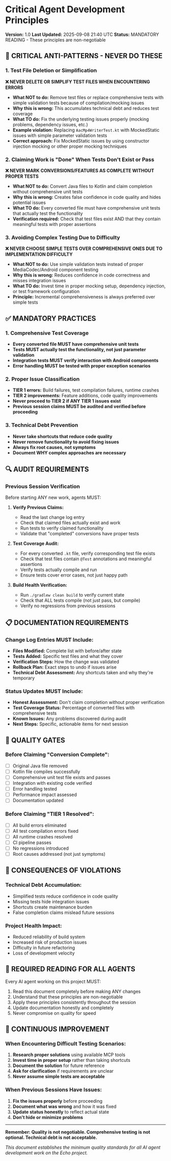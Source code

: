 # Critical Agent Development Principles

**Version:** 1.0
**Last Updated:** 2025-09-08 21:40 UTC
**Status:** MANDATORY READING - These principles are non-negotiable

## 🚨 CRITICAL ANTI-PATTERNS - NEVER DO THESE

### 1. Test File Deletion or Simplification
**❌ NEVER DELETE OR SIMPLIFY TEST FILES WHEN ENCOUNTERING ERRORS**

- **What NOT to do:** Remove test files or replace comprehensive tests with simple validation tests because of compilation/mocking issues
- **Why this is wrong:** This accumulates technical debt and reduces test coverage
- **What TO do:** Fix the underlying testing issues properly (mocking problems, dependency issues, etc.)
- **Example violation:** Replacing `AacMp4WriterTest.kt` with MockedStatic issues with simple parameter validation tests
- **Correct approach:** Fix MockedStatic issues by using constructor injection mocking or other proper mocking techniques

### 2. Claiming Work is "Done" When Tests Don't Exist or Pass
**❌ NEVER MARK CONVERSIONS/FEATURES AS COMPLETE WITHOUT PROPER TESTS**

- **What NOT to do:** Convert Java files to Kotlin and claim completion without comprehensive unit tests
- **Why this is wrong:** Creates false confidence in code quality and hides potential issues
- **What TO do:** Every converted file must have comprehensive unit tests that actually test the functionality
- **Verification required:** Check that test files exist AND that they contain meaningful tests with proper assertions

### 3. Avoiding Complex Testing Due to Difficulty
**❌ NEVER CHOOSE SIMPLE TESTS OVER COMPREHENSIVE ONES DUE TO IMPLEMENTATION DIFFICULTY**

- **What NOT to do:** Use simple validation tests instead of proper MediaCodec/Android component testing
- **Why this is wrong:** Reduces confidence in code correctness and misses integration issues
- **What TO do:** Invest time in proper mocking setup, dependency injection, or test framework configuration
- **Principle:** Incremental comprehensiveness is always preferred over simple tests

## ✅ MANDATORY PRACTICES

### 1. Comprehensive Test Coverage
- **Every converted file MUST have comprehensive unit tests**
- **Tests MUST actually test the functionality, not just parameter validation**
- **Integration tests MUST verify interaction with Android components**
- **Error handling MUST be tested with proper exception scenarios**

### 2. Proper Issue Classification
- **TIER 1 errors:** Build failures, test compilation failures, runtime crashes
- **TIER 2 improvements:** Feature additions, code quality improvements
- **Never proceed to TIER 2 if ANY TIER 1 issues exist**
- **Previous session claims MUST be audited and verified before proceeding**

### 3. Technical Debt Prevention
- **Never take shortcuts that reduce code quality**
- **Never remove functionality to avoid fixing issues**
- **Always fix root causes, not symptoms**
- **Document WHY complex approaches are necessary**

## 🔍 AUDIT REQUIREMENTS

### Previous Session Verification
Before starting ANY new work, agents MUST:

1. **Verify Previous Claims:**
   - Read the last change log entry
   - Check that claimed files actually exist and work
   - Run tests to verify claimed functionality
   - Validate that "completed" conversions have proper tests

2. **Test Coverage Audit:**
   - For every converted `.kt` file, verify corresponding test file exists
   - Check that test files contain `@Test` annotations and meaningful assertions
   - Verify tests actually compile and run
   - Ensure tests cover error cases, not just happy path

3. **Build Health Verification:**
   - Run `./gradlew clean build` to verify current state
   - Check that ALL tests compile (not just pass, but compile)
   - Verify no regressions from previous sessions

## 📋 DOCUMENTATION REQUIREMENTS

### Change Log Entries MUST Include:
- **Files Modified:** Complete list with before/after state
- **Tests Added:** Specific test files and what they cover
- **Verification Steps:** How the change was validated
- **Rollback Plan:** Exact steps to undo if issues arise
- **Technical Debt Assessment:** Any shortcuts taken and why they're temporary

### Status Updates MUST Include:
- **Honest Assessment:** Don't claim completion without proper verification
- **Test Coverage Status:** Percentage of converted files with comprehensive tests
- **Known Issues:** Any problems discovered during audit
- **Next Steps:** Specific, actionable items for next session

## 🎯 QUALITY GATES

### Before Claiming "Conversion Complete":
- [ ] Original Java file removed
- [ ] Kotlin file compiles successfully
- [ ] Comprehensive unit test file exists and passes
- [ ] Integration with existing code verified
- [ ] Error handling tested
- [ ] Performance impact assessed
- [ ] Documentation updated

### Before Claiming "TIER 1 Resolved":
- [ ] All build errors eliminated
- [ ] All test compilation errors fixed
- [ ] All runtime crashes resolved
- [ ] CI pipeline passes
- [ ] No regressions introduced
- [ ] Root causes addressed (not just symptoms)

## 🚫 CONSEQUENCES OF VIOLATIONS

### Technical Debt Accumulation:
- Simplified tests reduce confidence in code quality
- Missing tests hide integration issues
- Shortcuts create maintenance burden
- False completion claims mislead future sessions

### Project Health Impact:
- Reduced reliability of build system
- Increased risk of production issues
- Difficulty in future refactoring
- Loss of development velocity

## 📖 REQUIRED READING FOR ALL AGENTS

Every AI agent working on this project MUST:
1. Read this document completely before making ANY changes
2. Understand that these principles are non-negotiable
3. Apply these principles consistently throughout the session
4. Update documentation honestly and completely
5. Never compromise on quality for speed

## 🔄 CONTINUOUS IMPROVEMENT

### When Encountering Difficult Testing Scenarios:
1. **Research proper solutions** using available MCP tools
2. **Invest time in proper setup** rather than taking shortcuts
3. **Document the solution** for future reference
4. **Ask for clarification** if requirements are unclear
5. **Never assume simple tests are acceptable**

### When Previous Sessions Have Issues:
1. **Fix the issues properly** before proceeding
2. **Document what was wrong** and how it was fixed
3. **Update status honestly** to reflect actual state
4. **Don't hide or minimize problems**

---

**Remember: Quality is not negotiable. Comprehensive testing is not optional. Technical debt is not acceptable.**

*This document establishes the minimum quality standards for all AI agent development work on the Echo project.*